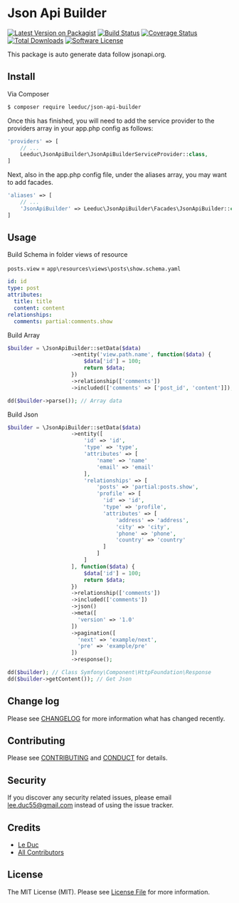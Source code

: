 # Json Api Builder

[![Latest Version on Packagist][ico-version]][link-packagist]
[![Build Status][ico-travis]][link-travis]
[![Coverage Status][ico-coverall]][link-coverrall]
[![Total Downloads][ico-downloads]][link-downloads]
[![Software License][ico-license]](LICENSE.md)
<!-- [![Coverage Status][ico-scrutinizer]][link-scrutinizer] -->
<!-- [![Quality Score][ico-code-quality]][link-code-quality] -->

This package is auto generate data follow jsonapi.org.

## Install


Via Composer

``` bash
$ composer require leeduc/json-api-builder
```

Once this has finished, you will need to add the service provider to the providers array in your app.php config as follows:

``` php
'providers' => [
    // ...
    Leeduc\JsonApiBuilder\JsonApiBuilderServiceProvider::class,
]
```

Next, also in the app.php config file, under the aliases array, you may want to add facades.

``` php
'aliases' => [
    // ...
    'JsonApiBuilder' => Leeduc\JsonApiBuilder\Facades\JsonApiBuilder::class,
]
```

## Usage

Build Schema in folder views of resource

`posts.view` = `app\resources\views\posts\show.schema.yaml`

``` yaml
id: id
type: post
attributes:
  title: title
  content: content
relationships:
  comments: partial:comments.show
```

Build Array

``` php
$builder = \JsonApiBuilder::setData($data)
                    ->entity('view.path.name', function($data) {
                        $data['id'] = 100;
                        return $data;
                    })
                    ->relationship(['comments'])
                    ->included(['comments' => ['post_id', 'content']]);

dd($builder->parse()); // Array data
```

Build Json

``` php
$builder = \JsonApiBuilder::setData($data)
                    ->entity([
                        'id' => 'id',
                        'type' => 'type',
                        'attributes' => [
                            'name' => 'name'
                            'email' => 'email'
                        ],
                        'relationships' => [
                            'posts' => 'partial:posts.show',
                            'profile' => [
                              'id' => 'id',
                              'type' => 'profile',
                              'attributes' => [
                                  'address' => 'address',
                                  'city' => 'city',
                                  'phone' => 'phone',
                                  'country' => 'country'
                              ]
                            ]
                        ]
                    ], function($data) {
                        $data['id'] = 100;
                        return $data;
                    })
                    ->relationship(['comments'])
                    ->included(['comments'])
                    ->json()
                    ->meta([
                      'version' => '1.0'
                    ])
                    ->pagination([
                      'next' => 'example/next',
                      'pre' => 'example/pre'
                    ])
                    ->response();

dd($builder); // Class Symfony\Component\HttpFoundation\Response
dd($builder->getContent()); // Get Json
```


## Change log

Please see [CHANGELOG](CHANGELOG.md) for more information what has changed recently.

## Contributing

Please see [CONTRIBUTING](CONTRIBUTING.md) and [CONDUCT](CONDUCT.md) for details.

## Security

If you discover any security related issues, please email lee.duc55@gmail.com instead of using the issue tracker.

## Credits

- [Le Duc][link-author]
- [All Contributors][link-contributors]

## License

The MIT License (MIT). Please see [License File](LICENSE.md) for more information.

[ico-version]: https://img.shields.io/packagist/v/leeduc/json-api-builder.svg?style=flat-square
[ico-license]: https://img.shields.io/badge/license-MIT-brightgreen.svg?style=flat-square
[ico-travis]: https://img.shields.io/travis/leeduc/json-api-builder/master.svg?style=flat-square
[ico-scrutinizer]: https://img.shields.io/scrutinizer/coverage/g/leeduc/json-api-builder.svg?style=flat-square
[ico-code-quality]: https://img.shields.io/scrutinizer/g/leeduc/json-api-builder.svg?style=flat-square
[ico-downloads]: https://img.shields.io/packagist/dt/leeduc/json-api-builder.svg?style=flat-square
[ico-coverall]: https://img.shields.io/coveralls/leeduc/json-api-builder.svg?style=flat-square

[link-packagist]: https://packagist.org/packages/leeduc/json-api-builder
[link-travis]: https://travis-ci.org/leeduc/json-api-builder
[link-scrutinizer]: https://scrutinizer-ci.com/g/leeduc/json-api-builder/code-structure
[link-code-quality]: https://scrutinizer-ci.com/g/leeduc/json-api-builder
[link-downloads]: https://packagist.org/packages/leeduc/json-api-builder
[link-author]: https://github.com/leeduc
[link-contributors]: ../../contributors
[link-coverrall]: https://coveralls.io/github/leeduc/json-api-builder?branch=master
